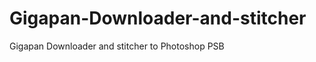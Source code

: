 Gigapan-Downloader-and-stitcher
===============================

Gigapan Downloader and stitcher to Photoshop PSB
